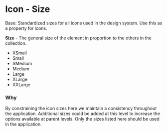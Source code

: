 # Icon - Size

Base: Standardized sizes for all icons used in the design system. Use this as a property for icons.

**Size** - The general size of the element in proportion to the others in the collection.

- XSmall
- Small
- SMedium
- Medium
- Large
- XLarge
- XXLarge

### Why

By constraining the icon sizes here we maintain a consistency throughout the application.  Additional sizes could be added at this level to increase the options available at parent levels.  Only the sizes listed here should be used in the application.